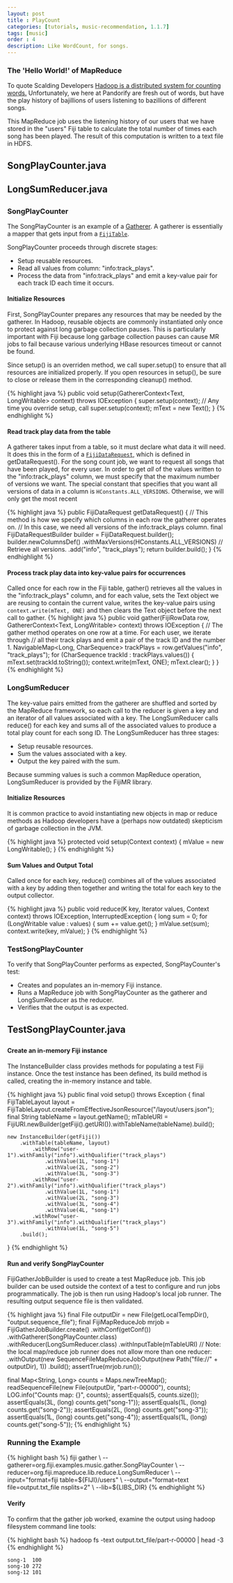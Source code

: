 ```yaml
---
layout: post
title : PlayCount
categories: [tutorials, music-recommendation, 1.1.7]
tags: [music]
order : 4
description: Like WordCount, for songs.
---
```


### The 'Hello World!' of MapReduce
To quote Scalding Developers
[Hadoop is a distributed system for counting words.](https://github.com/twitter/scalding)
Unfortunately, we here at Pandorify are fresh out of words, but have the play history of
bajillions of users listening to bazillions of different songs.

This MapReduce job uses the listening history of our users that we have stored in the "users" Fiji
table to calculate the total number of times each song has been played. The result of this computation
is written to a text file in HDFS.

<div id="accordion-container">
  <h2 class="accordion-header"> SongPlayCounter.java </h2>
     <div class="accordion-content">
    <script src="http://gist-it.appspot.com/github/fijiproject/fiji-music/raw/fiji-music-1.1.7/src/main/java/org/fiji/examples/music/gather/SongPlayCounter.java"> </script>
     </div>
 <h2 class="accordion-header"> LongSumReducer.java </h2>
   <div class="accordion-content">
    <script src="http://gist-it.appspot.com/github/fijiproject/fiji-mapreduce-lib/raw/fiji-mapreduce-lib-root-1.1.8/fiji-mapreduce-lib/src/main/java/org/fiji/mapreduce/lib/reduce/LongSumReducer.java"> </script>
    </div>
</div>

<h3 style="margin-top:0px;padding-top:10px;"> SongPlayCounter </h3>

The SongPlayCounter is an example of a [Gatherer]({{site.userguide_mapreduce_1_2_9}}/gatherers). A
gatherer is essentially a mapper that gets input from a [`FijiTable`]({{site.api_schema_1_5_0}}/FijiTable.html).

SongPlayCounter proceeds through discrete stages:

* Setup reusable resources.
* Read all values from column: "info:track_plays".
* Process the data from "info:track_plays" and emit a key-value pair for each track ID each time
  it occurs.

#### Initialize Resources
First, SongPlayCounter prepares any resources that may be needed by the gatherer.  In Hadoop,
reusable objects are commonly instantiated only once to protect against long garbage collection
pauses. This is particularly important with Fiji because long garbage collection pauses can cause
MR jobs to fail because various underlying HBase resources timeout or cannot be found.

Since setup() is an overriden method, we call super.setup() to ensure that all resources are
initialized properly.  If you open resources in setup(), be sure to close or release them in the
corresponding cleanup() method.

{% highlight java %}
  public void setup(GathererContext<Text, LongWritable> context) throws IOException {
    super.setup(context); // Any time you override setup, call super.setup(context);
    mText = new Text();
  }
{% endhighlight %}

#### Read track play data from the table
A gatherer takes input from a table, so it must declare what data it will need. It does this in the
form of a [`FijiDataRequest`]({{site.api_schema_1_5_0}}/FijiDataRequest.html), which is defined in getDataRequest().
For the song count job, we want to request all songs that have been played, for every user. In order
to get *all* of the values written to the "info:track_plays" column, we must specify that the maximum
number of versions we want. The special constant that specifies that you want all versions of data
in a column is `HConstants.ALL_VERSIONS`. Otherwise, we will only get the most recent

{% highlight java %}
public FijiDataRequest getDataRequest() {
  // This method is how we specify which columns in each row the gatherer operates on.
  // In this case, we need all versions of the info:track_plays column.
  final FijiDataRequestBuilder builder = FijiDataRequest.builder();
  builder.newColumnsDef()
    .withMaxVersions(HConstants.ALL_VERSIONS) // Retrieve all versions.
    .add("info", "track_plays");
  return builder.build();
}
{% endhighlight %}

#### Process track play data into key-value pairs for occurrences
Called once for each row in the Fiji table, gather() retrieves all the values in the
"info:track_plays" column, and for each value, sets the Text object we are reusing to contain the
current value, writes the key-value pairs using `context.write(mText, ONE)` and then clears the Text
object before the next call to gather.
{% highlight java %}
  public void gather(FijiRowData row, GathererContext<Text, LongWritable> context)
      throws IOException {
    // The gather method operates on one row at a time.  For each user, we iterate through
    // all their track plays and emit a pair of the track ID and the number 1.
    NavigableMap<Long, CharSequence> trackPlays = row.getValues("info", "track_plays");
    for (CharSequence trackId : trackPlays.values()) {
      mText.set(trackId.toString());
      context.write(mText, ONE);
      mText.clear();
    }
  }
{% endhighlight %}

### LongSumReducer
The key-value pairs emitted from the gatherer are shuffled and sorted by the MapReduce framework,
so each call to the reducer is given a key and an iterator of all values associated with
a key. The LongSumReducer calls reduce() for each key and sums all of the associated values to produce a
total play count for each song ID. The LongSumReducer has three stages:
* Setup reusable resources.
* Sum the values associated with a key.
* Output the key paired with the sum.

Because summing values is such a common MapReduce operation, LongSumReducer is provided by the FijiMR
library.

#### Initialize Resources
It is common practice to avoid instantiating new objects in map or reduce methods as
Hadoop developers have a (perhaps now outdated) skepticism of garbage collection in the JVM.

{% highlight java %}
  protected void setup(Context context) {
    mValue = new LongWritable();
  }
{% endhighlight %}

#### Sum Values and Output Total
Called once for each key, reduce() combines
all of the values associated with a key by adding then together and writing the total for each key
to the output collector.

{% highlight java %}
  public void reduce(K key, Iterator<LongWritable> values,
      Context context) throws IOException, InterruptedException {
    long sum = 0;
    for (LongWritable value : values) {
      sum += value.get();
    }
    mValue.set(sum);
    context.write(key, mValue);
  }
{% endhighlight %}

### TestSongPlayCounter
To verify that SongPlayCounter performs as expected, SongPlayCounter's test:
* Creates and populates an in-memory Fiji instance.
* Runs a MapReduce job with SongPlayCounter as the gatherer and LongSumReducer as the reducer.
* Verifies that the output is as expected.

<div id="accordion-container">
  <h2 class="accordion-header"> TestSongPlayCounter.java </h2>
    <div class="accordion-content">
    <script src="http://gist-it.appspot.com/github/fijiproject/fiji-music/raw/fiji-music-1.1.7/src/test/java/org/fiji/examples/music/TestSongPlayCounter.java"> </script>
    </div>
</div>

<h4 style="margin-top:0px;padding-top:10px;"> Create an in-memory Fiji instance </h4>
The InstanceBuilder class provides methods for populating a test Fiji instance. Once the test
instance has been defined, its build method is called, creating the in-memory instance and
table.

{% highlight java %}
  public final void setup() throws Exception {
    final FijiTableLayout layout =
        FijiTableLayout.createFromEffectiveJsonResource("/layout/users.json");
    final String tableName = layout.getName();
    mTableURI = FijiURI.newBuilder(getFiji().getURI()).withTableName(tableName).build();

    new InstanceBuilder(getFiji())
        .withTable(tableName, layout)
            .withRow("user-1").withFamily("info").withQualifier("track_plays")
                .withValue(1L, "song-1")
                .withValue(2L, "song-2")
                .withValue(3L, "song-3")
            .withRow("user-2").withFamily("info").withQualifier("track_plays")
                .withValue(1L, "song-1")
                .withValue(2L, "song-3")
                .withValue(3L, "song-4")
                .withValue(4L, "song-1")
            .withRow("user-3").withFamily("info").withQualifier("track_plays")
                .withValue(1L, "song-5")
        .build();
  }
{% endhighlight %}

#### Run and verify SongPlayCounter
FijiGatherJobBuilder is used to create a test MapReduce job. This job builder can be used outside
the context of a test to configure and run jobs programmatically. The job is then run using Hadoop's
local job runner. The resulting output sequence file is then validated.

{% highlight java %}
  final File outputDir = new File(getLocalTempDir(), "output.sequence_file");
  final FijiMapReduceJob mrjob = FijiGatherJobBuilder.create()
      .withConf(getConf())
      .withGatherer(SongPlayCounter.class)
      .withReducer(LongSumReducer.class)
      .withInputTable(mTableURI)
      // Note: the local map/reduce job runner does not allow more than one reducer:
      .withOutput(new SequenceFileMapReduceJobOutput(new Path("file://" + outputDir), 1))
      .build();
  assertTrue(mrjob.run());

  final Map<String, Long> counts = Maps.newTreeMap();
  readSequenceFile(new File(outputDir, "part-r-00000"), counts);
  LOG.info("Counts map: {}", counts);
  assertEquals(5, counts.size());
  assertEquals(3L, (long) counts.get("song-1"));
  assertEquals(1L, (long) counts.get("song-2"));
  assertEquals(2L, (long) counts.get("song-3"));
  assertEquals(1L, (long) counts.get("song-4"));
  assertEquals(1L, (long) counts.get("song-5"));
{% endhighlight %}

### Running the Example

<div class="userinput">
{% highlight bash %}
fiji gather \
    --gatherer=org.fiji.examples.music.gather.SongPlayCounter \
    --reducer=org.fiji.mapreduce.lib.reduce.LongSumReducer \
    --input="format=fiji table=${FIJI}/users" \
    --output="format=text file=output.txt_file nsplits=2" \
    --lib=${LIBS_DIR}
{% endhighlight %}
</div>

#### Verify

To confirm that the gather job worked, examine the output using hadoop filesystem command line tools:

<div class="userinput">
{% highlight bash %}
hadoop fs -text output.txt_file/part-r-00000 | head -3
{% endhighlight %}
</div>

    song-1  100
    song-10 272
    song-12 101
